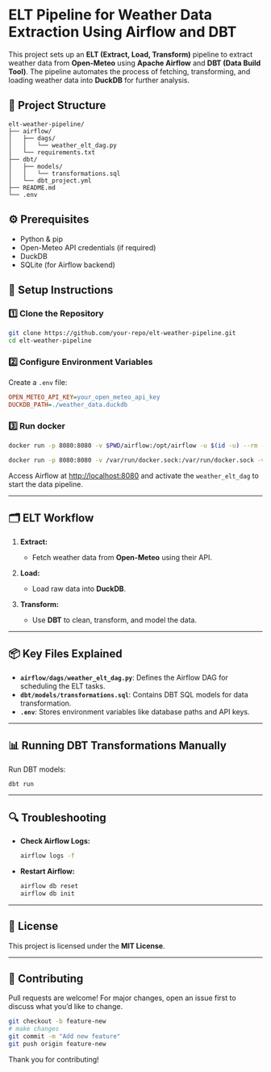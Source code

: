# ELT Pipeline for Weather Data Extraction Using Airflow and DBT

This project sets up an **ELT (Extract, Load, Transform)** pipeline to extract weather data from **Open-Meteo** using **Apache Airflow** and **DBT (Data Build Tool)**. The pipeline automates the process of fetching, transforming, and loading weather data into **DuckDB** for further analysis.

## 🚀 **Project Structure**

```
elt-weather-pipeline/
├── airflow/
│   ├── dags/
│   │   └── weather_elt_dag.py
│   └── requirements.txt
├── dbt/
│   ├── models/
│   │   └── transformations.sql
│   └── dbt_project.yml
├── README.md
└── .env
```

## ⚙️ **Prerequisites**

- Python & pip
- Open-Meteo API credentials (if required)
- DuckDB
- SQLite (for Airflow backend)

## 🔑 **Setup Instructions**

### 1️⃣ Clone the Repository

```bash
git clone https://github.com/your-repo/elt-weather-pipeline.git
cd elt-weather-pipeline
```

### 2️⃣ Configure Environment Variables

Create a `.env` file:

```ini
OPEN_METEO_API_KEY=your_open_meteo_api_key
DUCKDB_PATH=./weather_data.duckdb
```

### 3️⃣ Run docker

```bash
docker run -p 8080:8080 -v $PWD/airflow:/opt/airflow -u $(id -u) --rm --restart no apache/airflow standalone

docker run -p 8080:8080 -v /var/run/docker.sock:/var/run/docker.sock -v $PWD/airflow:/opt/airflow -u $(id -u) --rm --restart no apache/airflow standalone
```

Access Airflow at [http://localhost:8080](http://localhost:8080) and activate the `weather_elt_dag` to start the data pipeline.

---

## 🗂️ **ELT Workflow**

1. **Extract:**

   - Fetch weather data from **Open-Meteo** using their API.

2. **Load:**

   - Load raw data into **DuckDB**.

3. **Transform:**
   - Use **DBT** to clean, transform, and model the data.

---

## 📦 **Key Files Explained**

- **`airflow/dags/weather_elt_dag.py`**: Defines the Airflow DAG for scheduling the ELT tasks.
- **`dbt/models/transformations.sql`**: Contains DBT SQL models for data transformation.
- **`.env`**: Stores environment variables like database paths and API keys.

---

## 📊 **Running DBT Transformations Manually**

Run DBT models:

```bash
dbt run
```

---

## 🔍 **Troubleshooting**

- **Check Airflow Logs:**
  ```bash
  airflow logs -f
  ```
- **Restart Airflow:**
  ```bash
  airflow db reset
  airflow db init
  ```

---

## 📝 **License**

This project is licensed under the **MIT License**.

---

## 🙌 **Contributing**

Pull requests are welcome! For major changes, open an issue first to discuss what you’d like to change.

```bash
git checkout -b feature-new
# make changes
git commit -m "Add new feature"
git push origin feature-new
```

Thank you for contributing!
